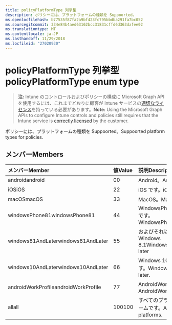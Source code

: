 ```yaml
---
title: policyPlatformType 列挙型
description: ポリシーには、プラットフォームの種類を Suppoorted。
ms.openlocfilehash: b77535f87fa2a9bf423fc795bbdba291fa7bc052
ms.sourcegitcommit: 334e84b4aed63162bcc31831cffd6d363dafee02
ms.translationtype: MT
ms.contentlocale: ja-JP
ms.lasthandoff: 11/29/2018
ms.locfileid: "27020930"
---
```

# <a name="policyplatformtype-enum-type"></a><span data-ttu-id="67254-103">policyPlatformType 列挙型</span><span class="sxs-lookup"><span data-stu-id="67254-103">policyPlatformType enum type</span></span>

> <span data-ttu-id="67254-104">**注:** Intune のコントロールおよびポリシーの構成に Microsoft Graph API を使用するには、これまでどおりに顧客が Intune サービスの[適切なライセンス](https://go.microsoft.com/fwlink/?linkid=839381)を持っている必要があります。</span><span class="sxs-lookup"><span data-stu-id="67254-104">**Note:** Using the Microsoft Graph APIs to configure Intune controls and policies still requires that the Intune service is [correctly licensed](https://go.microsoft.com/fwlink/?linkid=839381) by the customer.</span></span>

<span data-ttu-id="67254-105">ポリシーには、プラットフォームの種類を Suppoorted。</span><span class="sxs-lookup"><span data-stu-id="67254-105">Suppoorted platform types for policies.</span></span>
## <a name="members"></a><span data-ttu-id="67254-106">メンバー</span><span class="sxs-lookup"><span data-stu-id="67254-106">Members</span></span>
|<span data-ttu-id="67254-107">メンバー</span><span class="sxs-lookup"><span data-stu-id="67254-107">Member</span></span>|<span data-ttu-id="67254-108">値</span><span class="sxs-lookup"><span data-stu-id="67254-108">Value</span></span>|<span data-ttu-id="67254-109">説明</span><span class="sxs-lookup"><span data-stu-id="67254-109">Description</span></span>|
|:---|:---|:---|
|<span data-ttu-id="67254-110">android</span><span class="sxs-lookup"><span data-stu-id="67254-110">android</span></span>|<span data-ttu-id="67254-111">0</span><span class="sxs-lookup"><span data-stu-id="67254-111">0</span></span>|<span data-ttu-id="67254-112">Android。</span><span class="sxs-lookup"><span data-stu-id="67254-112">Android.</span></span>|
|<span data-ttu-id="67254-113">iOS</span><span class="sxs-lookup"><span data-stu-id="67254-113">iOS</span></span>|<span data-ttu-id="67254-114">2</span><span class="sxs-lookup"><span data-stu-id="67254-114">2</span></span>|<span data-ttu-id="67254-115">iOS です。</span><span class="sxs-lookup"><span data-stu-id="67254-115">iOS.</span></span>|
|<span data-ttu-id="67254-116">macOS</span><span class="sxs-lookup"><span data-stu-id="67254-116">macOS</span></span>|<span data-ttu-id="67254-117">3</span><span class="sxs-lookup"><span data-stu-id="67254-117">3</span></span>|<span data-ttu-id="67254-118">MacOS。</span><span class="sxs-lookup"><span data-stu-id="67254-118">MacOS.</span></span>|
|<span data-ttu-id="67254-119">windowsPhone81</span><span class="sxs-lookup"><span data-stu-id="67254-119">windowsPhone81</span></span>|<span data-ttu-id="67254-120">4</span><span class="sxs-lookup"><span data-stu-id="67254-120">4</span></span>|<span data-ttu-id="67254-121">WindowsPhone 8.1 です。</span><span class="sxs-lookup"><span data-stu-id="67254-121">WindowsPhone 8.1.</span></span>|
|<span data-ttu-id="67254-122">windows81AndLater</span><span class="sxs-lookup"><span data-stu-id="67254-122">windows81AndLater</span></span>|<span data-ttu-id="67254-123">5</span><span class="sxs-lookup"><span data-stu-id="67254-123">5</span></span>|<span data-ttu-id="67254-124">およびそれ以降の Windows 8.1</span><span class="sxs-lookup"><span data-stu-id="67254-124">Windows 8.1 and later</span></span>|
|<span data-ttu-id="67254-125">windows10AndLater</span><span class="sxs-lookup"><span data-stu-id="67254-125">windows10AndLater</span></span>|<span data-ttu-id="67254-126">6</span><span class="sxs-lookup"><span data-stu-id="67254-126">6</span></span>|<span data-ttu-id="67254-127">Windows 10 以降です。</span><span class="sxs-lookup"><span data-stu-id="67254-127">Windows 10 and later.</span></span>|
|<span data-ttu-id="67254-128">androidWorkProfile</span><span class="sxs-lookup"><span data-stu-id="67254-128">androidWorkProfile</span></span>|<span data-ttu-id="67254-129">7</span><span class="sxs-lookup"><span data-stu-id="67254-129">7</span></span>|<span data-ttu-id="67254-130">AndroidWorkProfile。</span><span class="sxs-lookup"><span data-stu-id="67254-130">AndroidWorkProfile.</span></span>|
|<span data-ttu-id="67254-131">all</span><span class="sxs-lookup"><span data-stu-id="67254-131">all</span></span>|<span data-ttu-id="67254-132">100</span><span class="sxs-lookup"><span data-stu-id="67254-132">100</span></span>|<span data-ttu-id="67254-133">すべてのプラットフォームです。</span><span class="sxs-lookup"><span data-stu-id="67254-133">All platforms.</span></span>|



